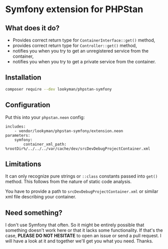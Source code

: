 # Symfony extension for PHPStan

## What does it do?

* Provides correct return type for `ContainerInterface::get()` method,
* provides correct return type for `Controller::get()` method,
* notifies you when you try to get an unregistered service from the container,
* notifies you when you try to get a private service from the container.

## Installation

```sh
composer require --dev lookyman/phpstan-symfony
```

## Configuration

Put this into your `phpstan.neon` config:

```neon
includes:
	- vendor/lookyman/phpstan-symfony/extension.neon
parameters:
	symfony:
		container_xml_path: %rootDir%/../../../var/cache/dev/srcDevDebugProjectContainer.xml
```

## Limitations

It can only recognize pure strings or `::class` constants passed into `get()` method. This follows from the nature of static code analysis.

You have to provide a path to `srcDevDebugProjectContainer.xml` or similar xml file describing your container.

## Need something?

I don't use Symfony that often. So it might be entirely possible that something doesn't work here or that it lacks some functionality. If that's the case, **PLEASE DO NOT HESITATE** to open an issue or send a pull request. I will have a look at it and together we'll get you what you need. Thanks.
